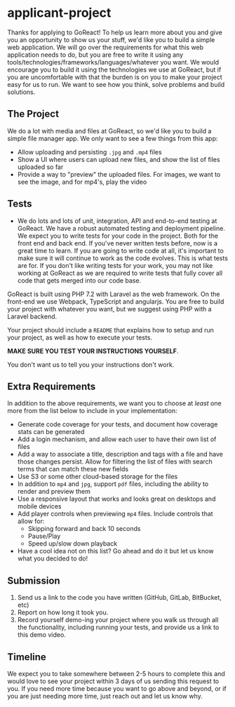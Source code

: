 # applicant-project

Thanks for applying to GoReact! To help us learn more about you and give you an opportunity to show us your stuff, we'd like you to build a simple web application.  We will go over the requirements for what this web application needs to do, but you are free to write it using any tools/technologies/frameworks/languages/whatever you want.  We would encourage you to build it using the technologies we use at GoReact, but if you are uncomfortable with that the burden is on you to make your project easy for us to run.  We want to see how you think, solve problems and build solutions.

## The Project
We do a lot with media and files at GoReact, so we'd like you to build a simple file manager app.  We only want to see a few things from this app:

* Allow uploading and persisting `.jpg` and `.mp4` files
* Show a UI where users can upload new files, and show the list of files uploaded so far
* Provide a way to "preview" the uploaded files.  For images, we want to see the image, and for mp4's, play the video

## Tests
* We do lots and lots of unit, integration, API and end-to-end testing at GoReact. We have a robust automated testing and deployment pipeline. We expect you to write tests for your code in the project. Both for the front end and back end. If you've never written tests before, now is a great time to learn. If you are going to write code at all, it's important to make sure it will continue to work as the code evolves. This is what tests are for. If you don't like writing tests for your work, you may not like working at GoReact as we are required to write tests that fully cover all code that gets merged into our code base.

GoReact is built using PHP 7.2 with Laravel as the web framework.  On the front-end we use Webpack, TypeScript and angularjs. You are free to build your project with whatever you want, but we suggest using PHP with a Laravel backend.

Your project should include a `README` that explains how to setup and run your project, as well as how to execute your tests.

**MAKE SURE YOU TEST YOUR INSTRUCTIONS YOURSELF**.

You don't want us to tell you your instructions don't work.

## Extra Requirements
In addition to the above requirements, we want you to choose at *least* one more from the list below to include in your implementation:

* Generate code coverage for your tests, and document how coverage stats can be generated
* Add a login mechanism, and allow each user to have their own list of files
* Add a way to associate a title, description and tags with a file and have those changes persist.  Allow for filtering the list of files with search terms that can match these new fields
* Use S3 or some other cloud-based storage for the files
* In addition to `mp4` and `jpg`, support `pdf` files, including the ability to render and preview them
* Use a responsive layout that works and looks great on desktops and mobile devices
* Add player controls when previewing `mp4` files.  Include controls that allow for:
   * Skipping forward and back 10 seconds
   * Pause/Play
   * Speed up/slow down playback
* Have a cool idea not on this list? Go ahead and do it but let us know what you decided to do!

## Submission
1. Send us a link to the code you have written (GitHub, GitLab, BitBucket, etc)
2. Report on how long it took you.
3. Record yourself demo-ing your project where you walk us through all the functionality, including running your tests, and provide us a link to this demo video.

## Timeline
We expect you to take somewhere between 2-5 hours to complete this and would love to see your project within 3 days of us sending this request to you.  If you need more time because you want to go above and beyond, or if you are just needing more time, just reach out and let us know why.
